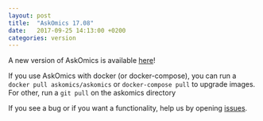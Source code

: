 ```yaml
---
layout: post
title:  "AskOmics 17.08"
date:   2017-09-25 14:13:00 +0200
categories: version
---
```


A new version of AskOmics is available [here](https://github.com/askomics/askomics/releases/tag/17.08)!

If you use AskOmics with docker (or docker-compose), you can run a `docker pull askomics/askomics` or `docker-compose pull` to upgrade images. For other, run a `git pull` on the askomics directory

If you see a bug or if you want a functionality, help us by opening [issues](https://github.com/askomics/askomics/issues/new).